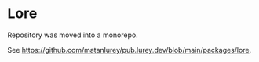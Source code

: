 # Lore

Repository was moved into a monorepo.

See <https://github.com/matanlurey/pub.lurey.dev/blob/main/packages/lore>.
